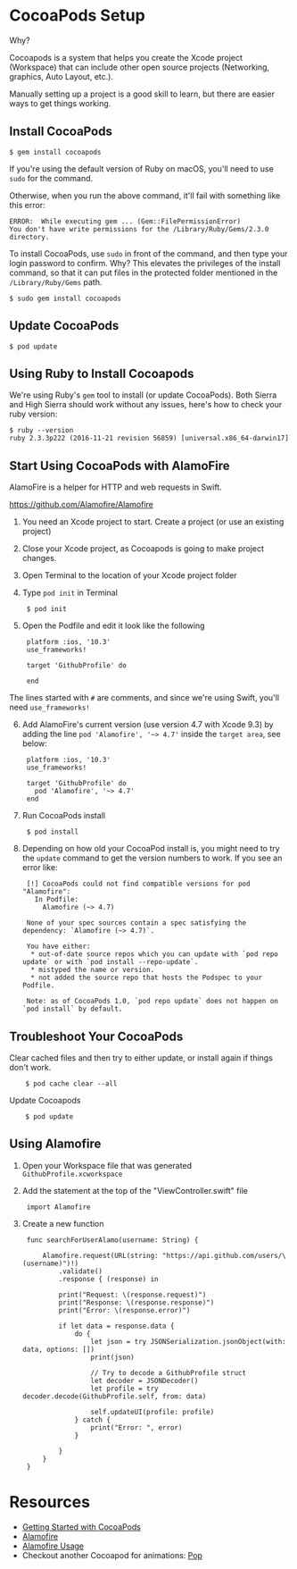 # CocoaPods Setup #

Why?

Cocoapods is a system that helps you create the Xcode project (Workspace) that can include other open source projects (Networking, graphics, Auto Layout, etc.).

Manually setting up a project is a good skill to learn, but there are easier ways to get things working.

## Install CocoaPods ##

	$ gem install cocoapods

If you're using the default version of Ruby on macOS, you'll need to use `sudo` for the command.

Otherwise, when you run the above command, it'll fail with something like this error: 

	ERROR:  While executing gem ... (Gem::FilePermissionError)
    You don't have write permissions for the /Library/Ruby/Gems/2.3.0 directory.

To install CocoaPods, use `sudo` in front of the command, and then type your login password to confirm. Why? This elevates the privileges of the install command, so that it can put files in the protected folder mentioned in the `/Library/Ruby/Gems` path.

	$ sudo gem install cocoapods


## Update CocoaPods ##

	$ pod update


## Using Ruby to Install Cocoapods ##

We're using Ruby's `gem` tool to install (or update CocoaPods). Both Sierra and High Sierra should work without any issues, here's how to check your ruby version: 

	$ ruby --version
	ruby 2.3.3p222 (2016-11-21 revision 56859) [universal.x86_64-darwin17]

## Start Using CocoaPods with AlamoFire ##

AlamoFire is a helper for HTTP and web requests in Swift.

<https://github.com/Alamofire/Alamofire>

1. You need an Xcode project to start. Create a project (or use an existing project)
2. Close your Xcode project, as Cocoapods is going to make project changes.
3. Open Terminal to the location of your Xcode project folder
4. Type `pod init` in Terminal

		$ pod init

5. Open the Podfile and edit it look like the following 

		platform :ios, '10.3'
		use_frameworks!
		
		target 'GithubProfile' do

		end

The lines started with `#` are comments, and since we're using Swift, you'll need `use_frameworks!`

6. Add AlamoFire's current version (use version 4.7 with Xcode 9.3) by adding the line `pod 'Alamofire', '~> 4.7'` inside the `target area`, see below:


		platform :ios, '10.3'
		use_frameworks!
		
		target 'GithubProfile' do		
		  pod 'Alamofire', '~> 4.7'
		end

6. Run CocoaPods install

		$ pod install

7. Depending on how old your CocoaPod install is, you might need to try the `update` command to get the version numbers to work. If you see an error like:

		[!] CocoaPods could not find compatible versions for pod "Alamofire":
		  In Podfile:
		    Alamofire (~> 4.7)
		
		None of your spec sources contain a spec satisfying the dependency: `Alamofire (~> 4.7)`.
		
		You have either:
		 * out-of-date source repos which you can update with `pod repo update` or with `pod install --repo-update`.
		 * mistyped the name or version.
		 * not added the source repo that hosts the Podspec to your Podfile.
		
		Note: as of CocoaPods 1.0, `pod repo update` does not happen on `pod install` by default.

## Troubleshoot Your CocoaPods

Clear cached files and then try to either update, or install again if things don't work.

		$ pod cache clear --all

Update Cocoapods

		$ pod update

## Using Alamofire ##

1. Open your Workspace file that was generated `GithubProfile.xcworkspace`

2. Add the statement at the top of the "ViewController.swift" file

		import Alamofire

3. Create a new function

	    func searchForUserAlamo(username: String) {
	        
	        Alamofire.request(URL(string: "https://api.github.com/users/\(username)")!)
	            .validate()
	            .response { (response) in
	            
	            print("Request: \(response.request)")
	            print("Response: \(response.response)")
	            print("Error: \(response.error)")
	            
	            if let data = response.data {
	                do {
	                    let json = try JSONSerialization.jsonObject(with: data, options: [])
	                    print(json)
	                    
	                    // Try to decode a GithubProfile struct
	                    let decoder = JSONDecoder()
	                    let profile = try decoder.decode(GithubProfile.self, from: data)
	                    
	                    self.updateUI(profile: profile)
	                } catch {
	                    print("Error: ", error)
	                }
	
	            }
	        }
	    }



# Resources #

* [Getting Started with CocoaPods](https://guides.cocoapods.org/using/getting-started.html)
* [Alamofire](https://github.com/Alamofire/Alamofire)
* [Alamofire Usage](https://github.com/Alamofire/Alamofire/blob/master/Documentation/Usage.md)
* Checkout another Cocoapod for animations: [Pop](https://github.com/facebook/pop)



